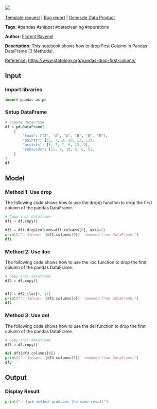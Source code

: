 <a href="https://app.naas.ai/user-redirect/naas/downloader?url=https://raw.githubusercontent.com/jupyter-naas/awesome-notebooks/master/Pandas/Pandas_Drop_First_column.ipynb" target="_parent"><img src="https://naasai-public.s3.eu-west-3.amazonaws.com/Open_in_Naas_Lab.svg"/></a><br><br><a href="https://github.com/jupyter-naas/awesome-notebooks/issues/new?assignees=&labels=&template=template-request.md&title=Tool+-+Action+of+the+notebook+">Template request</a> | <a href="https://github.com/jupyter-naas/awesome-notebooks/issues/new?assignees=&labels=bug&template=bug_report.md&title=Pandas+-+Drop+First+column:+Error+short+description">Bug report</a> | <a href="https://app.naas.ai/user-redirect/naas/downloader?url=https://raw.githubusercontent.com/jupyter-naas/awesome-notebooks/master/Naas/Naas_Start_data_product.ipynb" target="_parent">Generate Data Product</a>

**Tags:** #pandas #snippet #datacleaning #operations

**Author:** [Florent Ravenel](https://www.linkedin.com/in/florent-ravenel/)

**Description:** This notebook shows how to drop First Column in Pandas DataFrame (3 Methods).

<u>Reference:</u> https://www.statology.org/pandas-drop-first-column/

## Input

### Import libraries


```python
import pandas as pd
```

### Setup DataFrame


```python
# create DataFrame
df = pd.DataFrame(
    {
        "team": ["A", "A", "A", "B", "B", "B"],
        "points": [11, 7, 8, 10, 13, 13],
        "assists": [5, 7, 7, 9, 12, 9],
        "rebounds": [11, 8, 10, 6, 6, 5],
    }
)
df
```

## Model

### Method 1: Use drop
The following code shows how to use the drop() function to drop the first column of the pandas DataFrame.


```python
# Copy init dataframe
df1 = df.copy()

df1 = df1.drop(columns=df1.columns[0], axis=1)
print(f"✅ Column '{df1.columns[0]}' removed from DataFrame.")
df1
```

### Method 2: Use iloc
The following code shows how to use the iloc function to drop the first column of the pandas DataFrame.


```python
# Copy init dataframe
df2 = df.copy()


df2 = df2.iloc[:, 1:]
print(f"✅ Column '{df2.columns[0]}' removed from DataFrame.")
df2
```

### Method 3: Use del
The following code shows how to use the del function to drop the first column of the pandas DataFrame.


```python
# Copy init dataframe
df3 = df.copy()

del df3[df3.columns[0]]
print(f"✅ Column '{df3.columns[0]}' removed from DataFrame.")
df3
```

## Output

### Display Result


```python
print("✅ Each method produces the same result")
```

